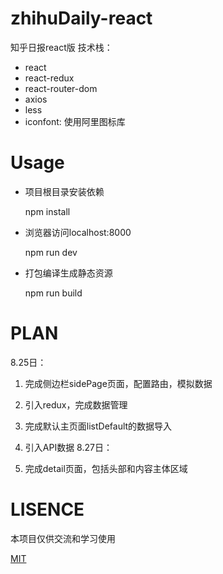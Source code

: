 # zhihuDaily-react
知乎日报react版
技术栈：
* react
* react-redux
* react-router-dom
* axios
* less
* iconfont: 使用阿里图标库
# Usage

* 项目根目录安装依赖

  npm install

* 浏览器访问localhost:8000

  npm run dev

* 打包编译生成静态资源

  npm run build
# PLAN
8.25日：

1. 完成侧边栏sidePage页面，配置路由，模拟数据
2. 引入redux，完成数据管理
3. 完成默认主页面listDefault的数据导入
4. 引入API数据
8.27日：

1. 完成detail页面，包括头部和内容主体区域

# LISENCE
本项目仅供交流和学习使用

[MIT](LICENSE)
